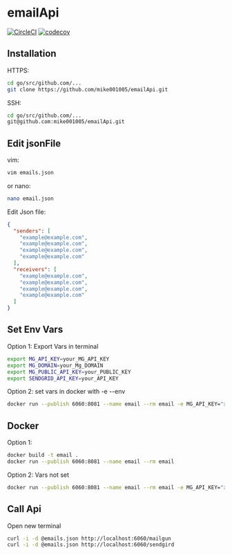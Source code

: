 # emailApi
[![CircleCI](https://circleci.com/gh/mike001005/emailApi.svg?style=svg)](https://circleci.com/gh/mike001005/emailApi)
[![codecov](https://codecov.io/gh/mike001005/emailApi/branch/master/graph/badge.svg)](https://codecov.io/gh/mike001005/emailApi)


## Installation
HTTPS:
```bash
cd go/src/github.com/...
git clone https://github.com/mike001005/emailApi.git 
```
SSH:
```bash
cd go/src/github.com/...
git@github.com:mike001005/emailApi.git
```

## Edit jsonFile
vim:
```bash
vim emails.json
```
or
nano:
```bash
nano email.json
```
Edit Json file:
```json
{
  "senders": [
    "example@example.com",
    "example@example.com",
    "example@example.com",
    "example@example.com"
  ],
  "receivers": [
    "example@example.com",
    "example@example.com",
    "example@example.com",
    "example@example.com"
  ]
}
```

## Set Env Vars
Option 1: Export Vars in terminal
```bash
export MG_API_KEY=your_MG_API_KEY
export MG_DOMAIN=your_Mg_DOMAIN
export MG_PUBLIC_API_KEY=your_PUBLIC_KEY
export SENDGRID_API_KEY=your_API_KEY
```
Option 2: set vars in docker with -e --env
```bash
docker run --publish 6060:8081 --name email --rm email -e MG_API_KEY="xxxxx" -e MG_DOMAIN="xxxxx" -e MG_PUBLIC_API_KEY="xxxxx" -e SENDGRID_API_KEY="xxxxx"
```
## Docker
Option 1:
```bash
docker build -t email .
docker run --publish 6060:8081 --name email --rm email
```
Option 2: Vars not set
```bash
docker run --publish 6060:8081 --name email --rm email -e MG_API_KEY="xxxxx" -e MG_DOMAIN="xxxxx" -e MG_PUBLIC_API_KEY="xxxxx" -e SENDGRID_API_KEY="xxxxx"
```

## Call Api
Open new terminal
```bash
curl -i -d @emails.json http://localhost:6060/mailgun
curl -i -d @emails.json http://localhost:6060/sendgird
```

